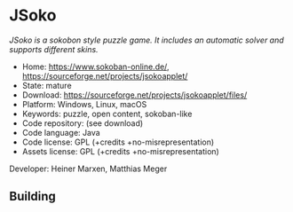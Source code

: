 # JSoko

_JSoko is a sokobon style puzzle game. It includes an automatic solver and supports different skins._

- Home: https://www.sokoban-online.de/, https://sourceforge.net/projects/jsokoapplet/
- State: mature
- Download: https://sourceforge.net/projects/jsokoapplet/files/
- Platform: Windows, Linux, macOS
- Keywords: puzzle, open content, sokoban-like
- Code repository: (see download)
- Code language: Java
- Code license: GPL (+credits +no-misrepresentation)
- Assets license: GPL (+credits +no-misrepresentation)

Developer: Heiner Marxen, Matthias Meger

## Building
